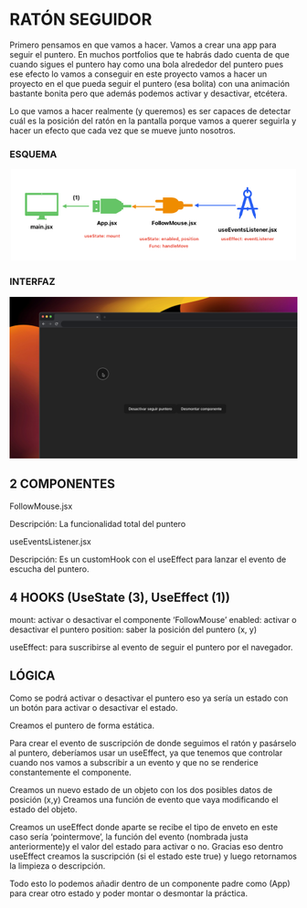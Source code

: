 # RATÓN SEGUIDOR

Primero pensamos en que vamos a hacer.
Vamos a crear una app para seguir el puntero. En muchos portfolios que te habrás dado cuenta de que cuando sigues el puntero hay como una bola alrededor del puntero pues ese efecto lo vamos a conseguir en este proyecto vamos a hacer un proyecto en el que pueda seguir el puntero (esa bolita) con una animación bastante bonita pero que además podemos activar y desactivar, etcétera.

Lo que vamos a hacer realmente (y queremos) es ser capaces de detectar cuál es la posición del ratón en la pantalla porque vamos a querer seguirla y hacer un efecto que cada vez que se mueve junto nosotros.

### ESQUEMA
<div align="center">
  <img src="./public/esquema.png" alt="Esquema del proyecto" width="500"/>
</div>

### INTERFAZ
<div align="center">
  <img src="./public/3-puntero.png" alt="Esquema del proyecto" width="800"/>
</div>

## 2 COMPONENTES
FollowMouse.jsx

Descripción:
La funcionalidad total del puntero

useEventsListener.jsx

Descripción:
Es un customHook con el useEffect para lanzar el evento de escucha del puntero.

## 4 HOOKS (UseState (3), UseEffect (1))

mount: activar o desactivar el componente ‘FollowMouse’
enabled: activar o desactivar el puntero
position: saber la posición del puntero (x, y)

useEffect: para suscribirse al evento de seguir el puntero por el navegador.

## LÓGICA

Como se podrá activar o desactivar el puntero eso ya sería un estado con un botón para activar o desactivar el estado.

Creamos el puntero de forma estática.

Para crear el evento de suscripción de donde seguimos el ratón y pasárselo al puntero, deberíamos usar un useEffect, ya que tenemos que controlar cuando nos vamos a subscribir a un evento y que no se renderice constantemente el componente.

Creamos un nuevo estado de un objeto con los dos posibles datos de posición (x,y)
Creamos una función de evento que vaya modificando el estado del objeto.

Creamos un useEffect donde aparte se recibe el tipo de enveto en este caso sería ‘pointermove’, la función del evento (nombrada justa anteriormente)y el valor del estado para activar o no. Gracias eso dentro useEffect creamos la suscripción (si el estado este true) y luego retornamos la limpieza o descripción.

Todo esto lo podemos añadir dentro de un componente padre como (App) para crear otro estado y poder montar o desmontar la práctica.

